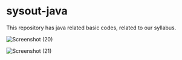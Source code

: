 # sysout-java
This repository has java related basic codes, related to our syllabus.

![Screenshot (20)](https://github.com/Sarlin-7757/sysout-java/assets/108054534/2e5858c7-1d2a-49c1-a1d6-0f4191f7e39c)

![Screenshot (21)](https://github.com/Sarlin-7757/sysout-java/assets/108054534/5fd726f1-6d30-496d-be6c-b50f1a500d84)

